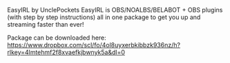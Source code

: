 EasyIRL by UnclePockets
EasyIRL is OBS/NOALBS/BELABOT + OBS plugins (with step by step instructions) all in one package to get you up and streaming faster than ever!

Package can be downloaded here: https://www.dropbox.com/scl/fo/4ol8uyxerbkibbzk936nz/h?rlkey=4lmtehmf2f8xvaefkjbwnyk5a&dl=0
